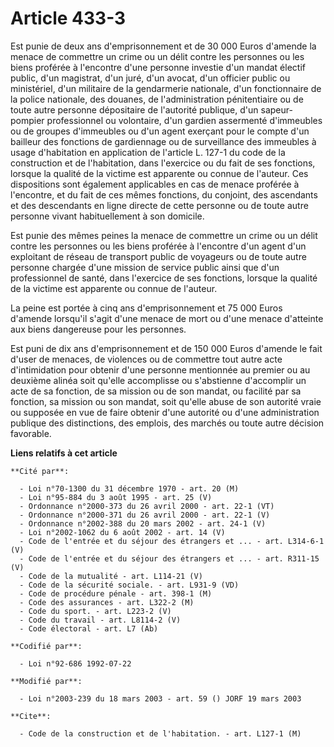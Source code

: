 # Article 433-3

Est punie de deux ans d'emprisonnement et de 30 000 Euros d'amende la menace de commettre un crime ou un délit contre les
personnes ou les biens proférée à l'encontre d'une personne investie d'un mandat électif public, d'un magistrat, d'un juré,
d'un avocat, d'un officier public ou ministériel, d'un militaire de la gendarmerie nationale, d'un fonctionnaire de la police
nationale, des douanes, de l'administration pénitentiaire ou de toute autre personne dépositaire de l'autorité publique, d'un
sapeur-pompier professionnel ou volontaire, d'un gardien assermenté d'immeubles ou de groupes d'immeubles ou d'un agent
exerçant pour le compte d'un bailleur des fonctions de gardiennage ou de surveillance des immeubles à usage d'habitation en
application de l'article L. 127-1 du code de la construction et de l'habitation, dans l'exercice ou du fait de ses fonctions,
lorsque la qualité de la victime est apparente ou connue de l'auteur. Ces dispositions sont également applicables en cas de
menace proférée à l'encontre, et du fait de ces mêmes fonctions, du conjoint, des ascendants et des descendants en ligne
directe de cette personne ou de toute autre personne vivant habituellement à son domicile.

Est punie des mêmes peines la menace de commettre un crime ou un délit contre les personnes ou les biens proférée à
l'encontre d'un agent d'un exploitant de réseau de transport public de voyageurs ou de toute autre personne chargée d'une
mission de service public ainsi que d'un professionnel de santé, dans l'exercice de ses fonctions, lorsque la qualité de la
victime est apparente ou connue de l'auteur.

La peine est portée à cinq ans d'emprisonnement et 75 000 Euros d'amende lorsqu'il s'agit d'une menace de mort ou d'une
menace d'atteinte aux biens dangereuse pour les personnes.

Est puni de dix ans d'emprisonnement et de 150 000 Euros d'amende le fait d'user de menaces, de violences ou de commettre
tout autre acte d'intimidation pour obtenir d'une personne mentionnée au premier ou au deuxième alinéa soit qu'elle
accomplisse ou s'abstienne d'accomplir un acte de sa fonction, de sa mission ou de son mandat, ou facilité par sa fonction,
sa mission ou son mandat, soit qu'elle abuse de son autorité vraie ou supposée en vue de faire obtenir d'une autorité ou
d'une administration publique des distinctions, des emplois, des marchés ou toute autre décision favorable.

**Liens relatifs à cet article**

	**Cité par**:

	  - Loi n°70-1300 du 31 décembre 1970 - art. 20 (M)
	  - Loi n°95-884 du 3 août 1995 - art. 25 (V)
	  - Ordonnance n°2000-373 du 26 avril 2000 - art. 22-1 (VT)
	  - Ordonnance n°2000-371 du 26 avril 2000 - art. 22-1 (V)
	  - Ordonnance n°2002-388 du 20 mars 2002 - art. 24-1 (V)
	  - Loi n°2002-1062 du 6 août 2002 - art. 14 (V)
	  - Code de l'entrée et du séjour des étrangers et ... - art. L314-6-1 (V)
	  - Code de l'entrée et du séjour des étrangers et ... - art. R311-15 (V)
	  - Code de la mutualité - art. L114-21 (V)
	  - Code de la sécurité sociale. - art. L931-9 (VD)
	  - Code de procédure pénale - art. 398-1 (M)
	  - Code des assurances - art. L322-2 (M)
	  - Code du sport. - art. L223-2 (V)
	  - Code du travail - art. L8114-2 (V)
	  - Code électoral - art. L7 (Ab)

	**Codifié par**:

	  - Loi n°92-686 1992-07-22

	**Modifié par**:

	  - Loi n°2003-239 du 18 mars 2003 - art. 59 () JORF 19 mars 2003

	**Cite**:

	  - Code de la construction et de l'habitation. - art. L127-1 (M)
